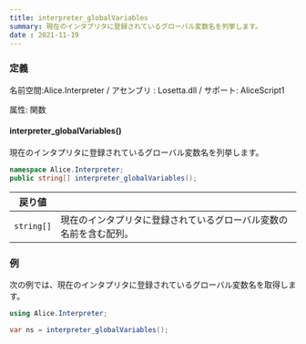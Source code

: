 ```yaml
---
title: interpreter_globalVariables
summary: 現在のインタプリタに登録されているグローバル変数名を列挙します。
date : 2021-11-19
---
```

### 定義
名前空間:Alice.Interpreter / アセンブリ : Losetta.dll / サポート: AliceScript1

属性: 関数

#### interpreter_globalVariables()

現在のインタプリタに登録されているグローバル変数名を列挙します。

```cs title="AliceScript"
namespace Alice.Interpreter;
public string[] interpreter_globalVariables();
```

|戻り値| |
|-|-|
|`string[]`|現在のインタプリタに登録されているグローバル変数の名前を含む配列。|

### 例
次の例では、現在のインタプリタに登録されているグローバル変数名を取得します。

```cs title="AliceScript"
using Alice.Interpreter;

var ns = interpreter_globalVariables();
```